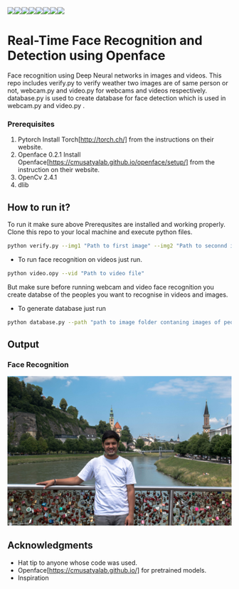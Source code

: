 [![](https://sourcerer.io/fame/ayushsaklani/ayushsaklani/face_recognition/images/0)](https://sourcerer.io/fame/ayushsaklani/ayushsaklani/face_recognition/links/0)[![](https://sourcerer.io/fame/ayushsaklani/ayushsaklani/face_recognition/images/1)](https://sourcerer.io/fame/ayushsaklani/ayushsaklani/face_recognition/links/1)[![](https://sourcerer.io/fame/ayushsaklani/ayushsaklani/face_recognition/images/2)](https://sourcerer.io/fame/ayushsaklani/ayushsaklani/face_recognition/links/2)[![](https://sourcerer.io/fame/ayushsaklani/ayushsaklani/face_recognition/images/3)](https://sourcerer.io/fame/ayushsaklani/ayushsaklani/face_recognition/links/3)[![](https://sourcerer.io/fame/ayushsaklani/ayushsaklani/face_recognition/images/4)](https://sourcerer.io/fame/ayushsaklani/ayushsaklani/face_recognition/links/4)[![](https://sourcerer.io/fame/ayushsaklani/ayushsaklani/face_recognition/images/5)](https://sourcerer.io/fame/ayushsaklani/ayushsaklani/face_recognition/links/5)[![](https://sourcerer.io/fame/ayushsaklani/ayushsaklani/face_recognition/images/6)](https://sourcerer.io/fame/ayushsaklani/ayushsaklani/face_recognition/links/6)[![](https://sourcerer.io/fame/ayushsaklani/ayushsaklani/face_recognition/images/7)](https://sourcerer.io/fame/ayushsaklani/ayushsaklani/face_recognition/links/7)

# Real-Time Face Recognition and Detection using Openface

Face recognition using Deep Neural networks in images and videos. This repo includes verify.py to verify weather two images are of same person or not, webcam.py and video.py for webcams and videos respectively. database.py is used to create database for face detection which is used in webcam.py and video.py .  


### Prerequisites
 
 1. Pytorch
    Install Torch[http://torch.ch/] from the instructions on their website.
 2. Openface 0.2.1
    Install Openface[https://cmusatyalab.github.io/openface/setup/] from the instruction on their website.
 3. OpenCv 2.4.1 
 4. dlib 


## How to run it?

To run it make sure above Prerequsites are installed and working properly. Clone this repo to your local machine and execute python files.
 ```bash
 python verify.py --img1 "Path to first image" --img2 "Path to seconnd image"
 ```
 * To run face recognition on videos just run. 
  ```bash
  python video.opy --vid "Path to video file"
 ```
 But make sure before running webcam and video face recognition you create databse of the peoples you want to recognise in videos and images. 
 
 * To generate database just run 
 ```bash
 python database.py --path "path to image folder contaning images of people you want to add in databse make the filename of the image as the peron name who is in the image"
 ```

## Output

### Face Recognition

![face_recog](output.jpg)


## Acknowledgments

* Hat tip to anyone whose code was used. 
* Openface[https://cmusatyalab.github.io/] for pretrained models.
* Inspiration


